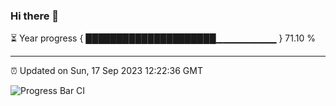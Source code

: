 ### Hi there 👋

⏳ Year progress { █████████████████████▁▁▁▁▁▁▁▁▁ } 71.10 %

---

⏰ Updated on Sun, 17 Sep 2023 12:22:36 GMT

![Progress Bar CI](https://github.com/liununu/liununu/workflows/Progress%20Bar%20CI/badge.svg)
